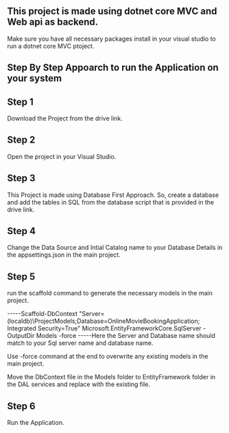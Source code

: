 **This project is made using dotnet core MVC and Web api as backend.**
---------------------------------------------------------------------------
Make sure you have all necessary packages install in your visual studio to run a dotnet core MVC ptoject.


Step By Step Appoarch to run the Application on your system
---------------------------------------------------------------------

Step 1
----------------
Download the Project from the drive link.

Step 2
----------------
Open the project in your Visual Studio.

Step 3
----------------
This Project is made using Database First Approach. 
So, create a database and add the tables in SQL from the database script that is provided 
in the drive link.

Step 4
----------------
Change the Data Source and Intial Catalog name to your Database Details in the appsettings.json
in the main project.

Step 5
----------------
run the scaffold command to generate the necessary models in the main project.

-----Scaffold-DbContext "Server=(localdb)\ProjectModels;Database=OnlineMovieBookingApplication;
		Integrated Security=True" Microsoft.EntityFrameworkCore.SqlServer -OutputDir Models -force
-----Here the Server and Database name should match to your Sql server name and database name.

Use -force command at the end to overwrite any existing models in the main project.

Move the DbContext file in the Models folder to EntityFramework folder in the DAL services and 
replace with the existing file.

Step 6
----------------
Run the Application.
